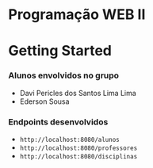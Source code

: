 # Programação WEB II

# Getting Started

### Alunos envolvidos no grupo

- Davi Pericles dos Santos Lima Lima
- Ederson Sousa

### Endpoints desenvolvidos

- <code>http://localhost:8080/alunos </code>
- <code>http://localhost:8080/professores </code>
- <code>http://localhost:8080/disciplinas </code>

